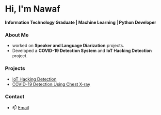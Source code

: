 # Hi, I'm Nawaf 
**Information Technology Graduate | Machine Learning | Python Developer**  

### About Me  
- worked on **Speaker and Language Diarization** projects.  
- Developed a **COVID-19 Detection System** and **IoT Hacking Detection** project. 

### Projects  
- [IoT Hacking Detection](https://github.com/Nawafosaimi/IoT-Hacking-Detection)  
- [COVID-19 Detection Using Chest X-ray ](https://github.com/Nawafosaimi/covid)  

### Contact  
- 📫 [Email](mailto:Nalosaimi22@gmail.com)  
